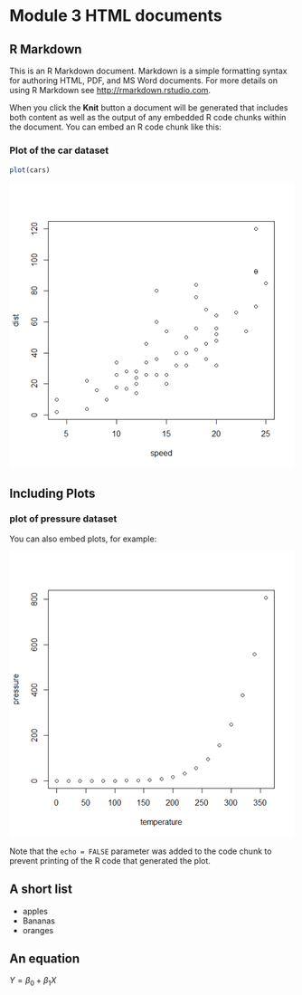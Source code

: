 # Module 3 HTML documents

## R Markdown

This is an R Markdown document. Markdown is a simple formatting syntax
for authoring HTML, PDF, and MS Word documents. For more details on
using R Markdown see <http://rmarkdown.rstudio.com>.

When you click the **Knit** button a document will be generated that
includes both content as well as the output of any embedded R code
chunks within the document. You can embed an R code chunk like this:

### Plot of the car dataset

``` r
plot(cars)
```

![](html_document_files/figure-html/cars-1.png)<!-- -->

## Including Plots

### plot of pressure dataset

You can also embed plots, for example:

![](html_document_files/figure-html/pressure-1.png)<!-- -->

Note that the `echo = FALSE` parameter was added to the code chunk to
prevent printing of the R code that generated the plot.

## A short list

-   apples
-   Bananas
-   oranges

## An equation

*Y* = *β*<sub>0</sub> + *β*<sub>1</sub>*X*
